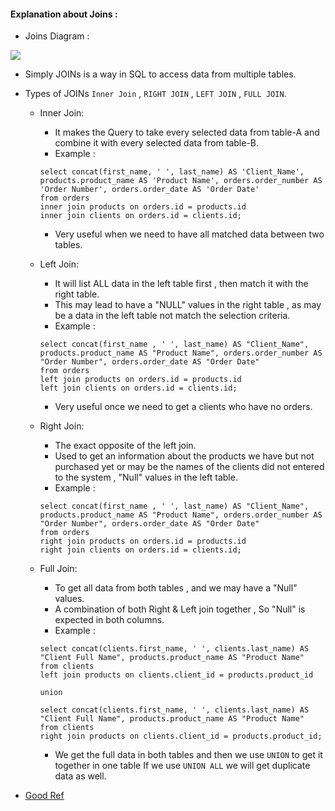 #### Explanation about Joins :
- Joins Diagram :

<img src="https://github.com/AlyRagab/databases-for-devops/blob/master/mysql/images/joins.png" />

- Simply JOINs is a way in SQL to access data from multiple tables.
- Types of JOINs `Inner Join` , `RIGHT JOIN` , `LEFT JOIN` , `FULL JOIN`.
  - Inner Join:
    - It makes the Query to take every selected data from table-A and combine it with every 
       selected data from table-B.
    - Example : 
    ```
    select concat(first_name, ' ', last_name) AS 'Client_Name', products.product_name AS 'Product Name', orders.order_number AS 'Order Number', orders.order_date AS 'Order Date'
    from orders
    inner join products on orders.id = products.id
    inner join clients on orders.id = clients.id;
    ```
    - Very useful when we need to have all matched data between two tables.
  
  - Left Join:
    - It will list ALL data in the left table first , then match it with the right table.
    - This may lead to have a "NULL" values in the right table , as may be a data in the left table not match the selection
      criteria.
    - Example :
    ```
    select concat(first_name , ' ', last_name) AS "Client_Name", products.product_name AS "Product Name", orders.order_number AS "Order Number", orders.order_date AS "Order Date"
    from orders
    left join products on orders.id = products.id
    left join clients on orders.id = clients.id;
    ```
    - Very useful once we need to get a clients who have no orders.

  - Right Join:
    - The exact opposite of the left join.
    - Used to get an information about the products we have but not purchased yet or may be
      the names of the clients did not entered to the system , "Null" values in the left table.
    - Example :
    ```
    select concat(first_name , ' ', last_name) AS "Client_Name", products.product_name AS "Product Name", orders.order_number AS "Order Number", orders.order_date AS "Order Date"
    from orders
    right join products on orders.id = products.id
    right join clients on orders.id = clients.id;
    ```

  - Full Join:
    - To get all data from both tables , and we may have a "Null" values.
    - A combination of both Right & Left join together , So "Null" is expected in both columns.
    - Example :
    ```
    select concat(clients.first_name, ' ', clients.last_name) AS "Client Full Name", products.product_name AS "Product Name"
    from clients
    left join products on clients.client_id = products.product_id

    union 

    select concat(clients.first_name, ' ', clients.last_name) AS "Client Full Name", products.product_name AS "Product Name"
    from clients
    right join products on clients.client_id = products.product_id;
    ```
    - We get the full data in both tables and then we use `UNION` to get it together in one table
      If we use `UNION ALL` we will get duplicate data as well.


- [Good Ref](https://stackoverflow.com/questions/4796872/how-to-do-a-full-outer-join-in-mysql)